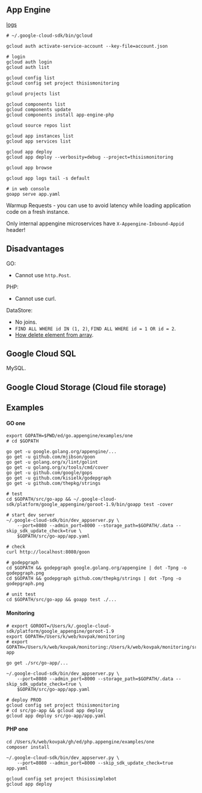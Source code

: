 App Engine
-

[logs](https://console.cloud.google.com/logs)

````
# ~/.google-cloud-sdk/bin/gcloud

gcloud auth activate-service-account --key-file=account.json

# login
gcloud auth login
gcloud auth list

gcloud config list
gcloud config set project thisismonitoring

gcloud projects list

gcloud components list
gcloud components update
gcloud components install app-engine-php

gcloud source repos list

gcloud app instances list
gcloud app services list

gcloud app deploy
gcloud app deploy --verbosity=debug --project=thisismonitoring

gcloud app browse

gcloud app logs tail -s default
````

````
# in web console
goapp serve app.yaml
````

Warmup Requests - you can use to avoid latency while loading application code on a fresh instance.

Only internal appengine microservices have `X-Appengine-Inbound-Appid` header!

## Disadvantages

GO:

* Cannot use `http.Post`.

PHP:

* Cannot use curl.

DataStore:

* No joins.
* `FIND ALL WHERE id IN (1, 2)`, `FIND ALL WHERE id = 1 OR id = 2`.
* [How delete element from array](https://monosnap.com/file/YrQHARwcRPAEagaNfoKeMhh1o1bsnZ).

## Google Cloud SQL

MySQL.

## Google Cloud Storage (Cloud file storage)

## Examples

#### GO one

````
export GOPATH=$PWD/ed/go.appengine/examples/one
# cd $GOPATH

go get -u google.golang.org/appengine/...
go get -u github.com/mjibson/goon
go get -u golang.org/x/lint/golint
go get -u golang.org/x/tools/cmd/cover
go get -u github.com/google/gops
go get -u github.com/kisielk/godepgraph
go get -u github.com/thepkg/strings

# test
cd $GOPATH/src/go-app && ~/.google-cloud-sdk/platform/google_appengine/goroot-1.9/bin/goapp test -cover

# start dev server
~/.google-cloud-sdk/bin/dev_appserver.py \
    --port=8080 --admin_port=8000 --storage_path=$GOPATH/.data --skip_sdk_update_check=true \
    $GOPATH/src/go-app/app.yaml

# check
curl http://localhost:8080/goon

# godepgraph
cd $GOPATH && godepgraph google.golang.org/appengine | dot -Tpng -o godepgraph.png
cd $GOPATH && godepgraph github.com/thepkg/strings | dot -Tpng -o godepgraph.png

# unit test
cd $GOPATH/src/go-app && goapp test ./...
````

#### Monitoring

````
# export GOROOT=/Users/k/.google-cloud-sdk/platform/google_appengine/goroot-1.9
export GOPATH=/Users/k/web/kovpak/monitoring
# export GOPATH=/Users/k/web/kovpak/monitoring:/Users/k/web/kovpak/monitoring/src/go-app

go get ./src/go-app/...

~/.google-cloud-sdk/bin/dev_appserver.py \
    --port=8080 --admin_port=8000 --storage_path=$GOPATH/.data --skip_sdk_update_check=true \
    $GOPATH/src/go-app/app.yaml

# deploy PROD
gcloud config set project thisismonitoring
# cd src/go-app && gcloud app deploy
gcloud app deploy src/go-app/app.yaml
````

#### PHP one

````
cd /Users/k/web/kovpak/gh/ed/php.appengine/examples/one
composer install

~/.google-cloud-sdk/bin/dev_appserver.py \
    --port=8080 --admin_port=8000 --skip_sdk_update_check=true app.yaml

gcloud config set project thisissimplebot
gcloud app deploy
````
